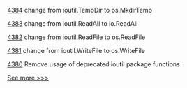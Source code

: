 
[4384](https://github.com/hyperledger/fabric/pull/4384) change from ioutil.TempDir to os.MkdirTemp

[4383](https://github.com/hyperledger/fabric/pull/4383) change from ioutil.ReadAll to io.ReadAll

[4382](https://github.com/hyperledger/fabric/pull/4382) change from ioutil.ReadFile to os.ReadFile

[4381](https://github.com/hyperledger/fabric/pull/4381) change from ioutil.WriteFile to os.WriteFile

[4380](https://github.com/hyperledger/fabric/pull/4380) Remove usage of deprecated ioutil package functions


[See more >>>](https://start-here.hyperledger.org/pull-requests)
